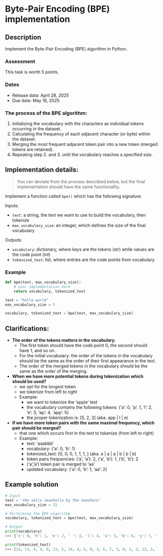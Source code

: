 # Byte-Pair Encoding (BPE) implementation

## Description

Implement the Byte-Pair Encoding (BPE) algorithm in Python.

### Assessment

This task is worth 5 points.

### Dates

* Release data: April 28, 2025
* Due date: May 16, 2025

### The process of the BPE algorithm:

1. Initializing the vocabulary with the characters as individual tokens occurring in the dataset.
2. Calculating the frequency of each adjacent character (or byte) within the dataset.
3. Merging the most frequent adjacent token pair into a new token (merged tokens are retained).
4. Repeating step 2. and 3. until the vocabulary reaches a specified size.

## Implementation details:

> You can deviate from the process described below, but the final implementation should have the same functionality.

Implement a function called `bpe()` which has the following signature.

Inputs:
* `text`: a string, the text we want to use to build the vocabulary, then tokenize
* `max_vocabulary_size`: an integer, which defines the size of the final vocabulary

Outputs:
* `vocabulary`: dictionary, where keys are the tokens (str) while values are the code point (int)
* `tokenized_text`: list, where entries are the code points from vocabulary

### Example

```python
def bpe(text, max_vocabulary_size):
    # your implementation here
    return vocabulary, tokenized_text

text = "hello world"
max_vocabulary_size = 5

vocabulary, tokenized_text = bpe(text, max_vocabulary_size)
```

## Clarifications:

* **The order of the tokens matters in the vocabulary.**
  * The first token should have the code point 0, the second should have 1, and so on.
  * For the initial vocabulary: the order of the tokens in the vocabulary should be the same as the order of their 
    first appearance in the text.
  * The order of the merged tokens in the vocabulary should be the same as the order of the merging.
* **When we have more potential tokens during tokenization which should be used?**
  * we opt for the longest token
  * we tokenize from left to right
  * Example:
    * we want to tokenize the ‘apple’ text
    * the vocabulary contains the following tokens: {‘a’: 0, ‘p’: 1, ‘l’: 2, ‘e’: 3, ‘ap’: 4, ‘app’: 5}
    * the proper tokenization is: [5, 2, 3] (aka. app | l | e)
* **If we have more token pairs with the same maximal frequency, which pair should be merged?**
  * that one which occurs first in the text to tokenize (from left to right)
  * Example:
    * text: ‘aaabbb’
    * vocabulary: {‘a’: 0, ‘b’: 1}
    * tokenized_text: [0, 0, 0, 1, 1, 1, ] (aka. a | a | a | b | b | b)
    * token pairs frequencies: (‘a’, ‘a’): 2, (‘a’, ‘b’): 1, (‘b’, ‘b’): 2
    * (‘a’,’a’) token pair is merged to ‘aa’
    * updated vocabulary: {‘a’: 0, ‘b’: 1, ‘aa’: 2}


## Example solution

```python
# Input
text = 'she sells seashells by the seashore'
max_vocabulary_size = 15

# Performing the BPE algorithm
vocabulary, tokenized_text = bpe(text, max_vocabulary_size)

# Output
print(vocabulary)
>>> {'s': 0, 'h': 1, 'e': 2, ' ': 3, 'l': 4, 'a': 5, 'b': 6, 'y': 7, 't': 8, 'o': 9, 'r': 10, 'sh': 11, ' s': 12, ' se': 13, 'she': 14}

print(tokenized_text)
>>> [14, 13, 4, 4, 0, 13, 5, 14, 4, 4, 0, 3, 6, 7, 3, 8, 1, 2, 13, 5, 11, 9, 10, 2]
```
